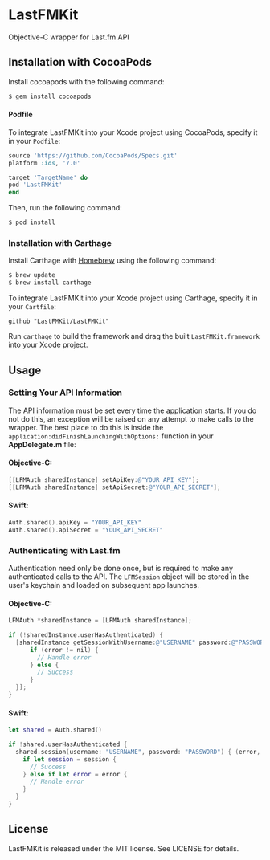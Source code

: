 # LastFMKit
Objective-C wrapper for Last.fm API

## Installation with CocoaPods

Install cocoapods with the following command:

```bash
$ gem install cocoapods
```

#### Podfile

To integrate LastFMKit into your Xcode project using CocoaPods, specify it in your `Podfile`:

```ruby
source 'https://github.com/CocoaPods/Specs.git'
platform :ios, '7.0'

target 'TargetName' do
pod 'LastFMKit'
end
```

Then, run the following command:

```bash
$ pod install
```

### Installation with Carthage

Install Carthage with [Homebrew](http://brew.sh/) using the following command:

```bash
$ brew update
$ brew install carthage
```

To integrate LastFMKit into your Xcode project using Carthage, specify it in your `Cartfile`:

```ogdl
github "LastFMKit/LastFMKit"
```

Run `carthage` to build the framework and drag the built `LastFMKit.framework` into your Xcode project.

## Usage

### Setting Your API Information

The API information must be set every time the application starts. If you do not do this, an exception will be raised on any attempt to make calls to the wrapper. The best place to do this is  inside the `application:didFinishLaunchingWithOptions:` function in your **AppDelegate.m** file:

#### Objective-C:
```objective-c
[[LFMAuth sharedInstance] setApiKey:@"YOUR_API_KEY"];
[[LFMAuth sharedInstance] setApiSecret:@"YOUR_API_SECRET"];
```

#### Swift:
```swift
Auth.shared().apiKey = "YOUR_API_KEY"
Auth.shared().apiSecret = "YOUR_API_SECRET"
```


### Authenticating with Last.fm

Authentication need only be done once, but is required to make any authenticated calls to the API. The `LFMSession` object will be stored in the user's keychain and loaded on subsequent app launches.

#### Objective-C:
```objective-c
LFMAuth *sharedInstance = [LFMAuth sharedInstance];

if (!sharedInstance.userHasAuthenticated) {
  [sharedInstance getSessionWithUsername:@"USERNAME" password:@"PASSWORD" callback:^(NSError * _Nullable error, LFMSession * _Nullable session) {
      if (error != nil) {
        // Handle error
      } else {
        // Success
      }
  }];
}
```

#### Swift:
```swift
let shared = Auth.shared()

if !shared.userHasAuthenticated {
  shared.session(username: "USERNAME", password: "PASSWORD") { (error, session) in
    if let session = session {
      // Success
    } else if let error = error {
      // Handle error
    }
  }
}
```

## License

LastFMKit is released under the MIT license. See LICENSE for details.
